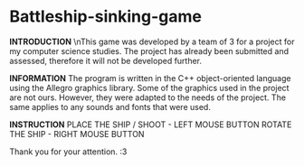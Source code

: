 # Battleship-sinking-game

**INTRODUCTION**
\nThis game was developed by a team of 3 for a project for my computer science studies. 
The project has already been submitted and assessed, therefore it will not be developed further.

**INFORMATION**
The program is written in the C++ object-oriented language using the Allegro graphics library. 
Some of the graphics used in the project are not ours. However, they were adapted to the needs of the project. 
The same applies to any sounds and fonts that were used.

**INSTRUCTION**
PLACE THE SHIP / SHOOT -  LEFT MOUSE BUTTON
ROTATE THE SHIP        -  RIGHT MOUSE BUTTON


Thank you for your attention. :3
